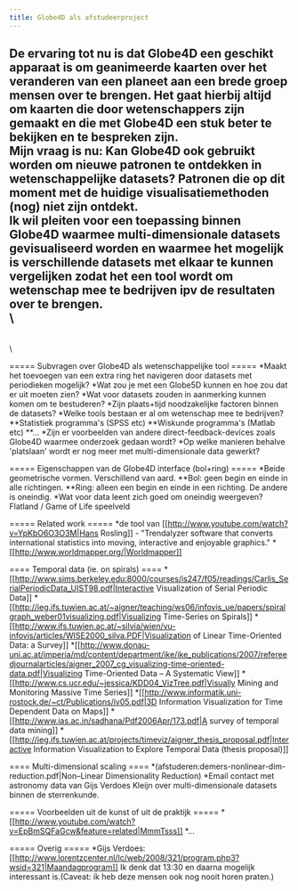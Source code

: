 ```yaml
---
title: Globe4D als afstudeerproject
---
```

De ervaring tot nu is dat __Globe4D__ een geschikt apparaat is om geanimeerde kaarten over het __veranderen van een planeet__ aan een brede groep mensen __over te brengen__. Het gaat hierbij altijd om kaarten die door wetenschappers zijn gemaakt en die met Globe4D een stuk __beter te bekijken en te bespreken__ zijn.
\
Mijn vraag is nu: __Kan Globe4D__ ook gebruikt worden om __nieuwe patronen te ontdekken__ in wetenschappelijke datasets? Patronen die op dit moment met de huidige visualisatiemethoden (nog) niet zijn ontdekt.
\
Ik wil pleiten voor een toepassing binnen Globe4D waarmee multi-dimensionale datasets gevisualiseerd worden en waarmee het mogelijk is verschillende datasets met elkaar te kunnen vergelijken zodat het een __tool__ wordt __om wetenschap mee te bedrijven ipv de resultaten over te brengen__.
\
\
-------
\
\

===== Subvragen over Globe4D als wetenschappelijke tool =====
*Maakt het toevoegen van een extra ring het navigeren door datasets met periodieken mogelijk?
*Wat zou je met een Globe5D kunnen en hoe zou dat er uit moeten zien?
*Wat voor datasets zouden in aanmerking kunnen komen om te bestuderen?
*Zijn plaats+tijd noodzakelijke factoren binnen de datasets?
*Welke tools bestaan er al om wetenschap mee te bedrijven?
**Statistiek programma's (SPSS etc)
**Wiskunde programma's (Matlab etc)
**...
*Zijn er voorbeelden van andere direct-feedback-devices zoals Globe4D waarmee onderzoek gedaan wordt?
*Op welke manieren behalve 'platslaan' wordt er nog meer met multi-dimensionale data gewerkt?


===== Eigenschappen van de Globe4D interface (bol+ring) =====
*Beide geometrische vormen. Verschillend van aard.
**Bol: geen begin en einde in alle richtingen.
**Ring: alleen een begin en einde in een richting. De andere is oneindig.
*Wat voor data leent zich goed om oneindig weergeven? Flatland / Game of Life speelveld

===== Related work =====
*de tool van [[http://www.youtube.com/watch?v=YpKbO6O3O3M|Hans Rosling]] - "Trendalyzer software that converts international statistics into moving, interactive and enjoyable graphics."
*[[http://www.worldmapper.org/|Worldmapper]]

==== Temporal data (ie. on spirals) ====
*[[http://www.sims.berkeley.edu:8000/courses/is247/f05/readings/Carlis_SerialPeriodicData_UIST98.pdf|Interactive Visualization of Serial Periodic Data]]
*[[http://ieg.ifs.tuwien.ac.at/~aigner/teaching/ws06/infovis_ue/papers/spiralgraph_weber01visualizing.pdf|Visualizing Time-Series on Spirals]]
*[[http://www.ifs.tuwien.ac.at/~silvia/wien/vu-infovis/articles/WISE2000_silva.PDF|Visualization of Linear Time-Oriented Data: a Survey]]
*[[http://www.donau-uni.ac.at/imperia/md/content/department/ike/ike_publications/2007/refereedjournalarticles/aigner_2007_cg_visualizing-time-oriented-data.pdf|Visualizing Time-Oriented Data – A Systematic View]]
*[[http://www.cs.ucr.edu/~jessica/KDD04_VizTree.pdf|Visually Mining and Monitoring Massive Time Series]]
*[[http://www.informatik.uni-rostock.de/~ct/Publications/iv05.pdf|3D Information Visualization for Time Dependent Data on Maps]]
*[[http://www.ias.ac.in/sadhana/Pdf2006Apr/173.pdf|A survey of temporal data mining]]
*[[http://ieg.ifs.tuwien.ac.at/projects/timeviz/aigner_thesis_proposal.pdf|Interactive Information Visualization
to Explore Temporal Data (thesis proposal)]]

==== Multi-dimensional scaling ====
*(afstuderen:demers-nonlinear-dim-reduction.pdf|Non–Linear Dimensionality Reduction)
*Email contact met astronomy data van Gijs Verdoes Kleijn over multi-dimensionale datasets binnen de sterrenkunde.

===== Voorbeelden uit de kunst of uit de praktijk =====
*[[http://www.youtube.com/watch?v=EpBmSQFaGcw&feature=related|MmmTsss]]
*...

===== Overig =====
*Gijs Verdoes: [[http://www.lorentzcenter.nl/lc/web/2008/321/program.php3?wsid=321|Maandagprogram]] Ik denk dat 13:30 en daarna mogelijk interessant is.(Caveat: ik heb deze mensen ook nog nooit horen praten.)
